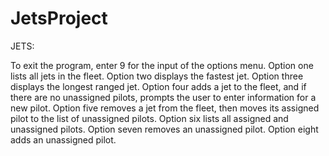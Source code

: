 # JetsProject

JETS:

To exit the program, enter 9 for the input of the options menu. Option one lists all jets in the fleet. Option
two displays the fastest jet. Option three displays the longest ranged jet. Option four adds a jet to the fleet,
and if there are no unassigned pilots, prompts the user to enter information for a new pilot. Option five 
removes a jet from the fleet, then moves its assigned pilot to the list of unassigned pilots. Option six lists
all assigned and unassigned pilots. Option seven removes an unassigned pilot. Option eight adds an unassigned pilot.
